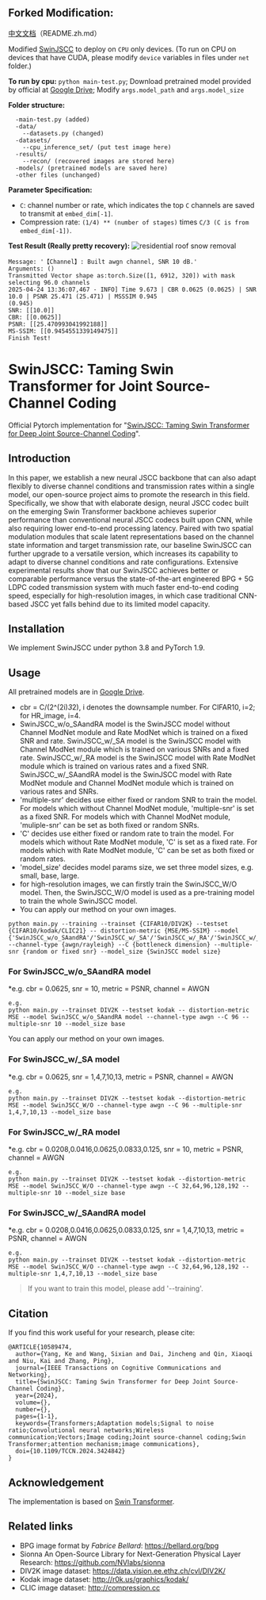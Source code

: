 ## Forked Modification:
[中文文档](README.zh.md)（README.zh.md）

Modified [SwinJSCC](https://github.com/semcomm/SwinJSCC) to deploy on ```CPU``` only devices. (To run on CPU on devices that have CUDA, please modify ```device``` variables in files under ```net``` folder.)

<b>To run by cpu:</b> ```python main-test.py```; Download pretrained model provided by official at [Google Drive](https://drive.google.com/drive/folders/1_EouRY4yYvMCtamX2ReBzEd5YBQbyesc?usp=sharing); Modify ```args.model_path``` and ```args.model_size```

<b>Folder structure:</b>
```
  -main-test.py (added)
  -data/
    --datasets.py (changed)
  -datasets/
    --cpu_inference_set/ (put test image here)
  -results/
    --recon/ (recovered images are stored here)
  -models/ (pretrained models are saved here)
  -other files (unchanged)
```

<b>Parameter Specification:</b> 
- ```C```: channel number or rate, which indicates the top ```C``` channels are saved to transmit at ```embed_dim[-1]```.
- Compression rate: ```(1/4) ** (number of stages)``` times ```C/3 (C is from embed_dim[-1])```.

<b>Test Result (Really pretty recovery):</b>
![residential roof snow removal](https://github.com/user-attachments/assets/ae42ebfa-95bc-4320-8c50-d6cbbda92b8f)
```
Message: '【Channel】: Built awgn channel, SNR 10 dB.'
Arguments: ()
Transmitted Vector shape as:torch.Size([1, 6912, 320]) with mask selecting 96.0 channels
2025-04-24 13:36:07,467 - INFO] Time 9.673 | CBR 0.0625 (0.0625) | SNR 10.0 | PSNR 25.471 (25.471) | MSSSIM 0.945 
(0.945)
SNR: [[10.0]]
CBR: [[0.0625]]
PSNR: [[25.470993041992188]]
MS-SSIM: [[0.9454551339149475]]
Finish Test!
```


# SwinJSCC: Taming Swin Transformer for Joint Source-Channel Coding

Official Pytorch implementation for "[SwinJSCC: Taming Swin Transformer for Deep Joint Source-Channel Coding](https://arxiv.org/abs/2308.09361)".

## Introduction

In this paper, we establish a new neural JSCC backbone that can also adapt flexibly to diverse channel conditions and transmission rates within a single model, our open-source project aims to promote the research in this field. Specifically, we show that with elaborate design, neural JSCC codec built on the emerging Swin Transformer backbone achieves superior performance than conventional neural JSCC codecs built upon CNN, while also requiring lower end-to-end processing latency. Paired with two spatial modulation modules that scale latent representations based on the channel state information and target transmission rate, our baseline SwinJSCC can further upgrade to a versatile version, which increases its capability to adapt to diverse channel conditions and rate configurations. Extensive experimental results show that our SwinJSCC achieves better or comparable performance versus the state-of-the-art engineered BPG + 5G LDPC coded transmission system with much faster end-to-end coding speed, especially for high-resolution images, in which case traditional CNN-based JSCC yet falls behind due to its limited model capacity. 

## Installation
We implement SwinJSCC under python 3.8 and PyTorch 1.9. 


## Usage

All pretrained models are in [Google Drive](https://drive.google.com/drive/folders/1_EouRY4yYvMCtamX2ReBzEd5YBQbyesc?usp=sharing).

* cbr = C/(2^(2i)*3*2), i denotes the downsample number. For CIFAR10, i=2; for HR_image, i=4.
* SwinJSCC_w/o_SAandRA model is the SwinJSCC model without Channel ModNet module and Rate ModNet which is trained on a fixed SNR  and rate. SwinJSCC_w/_SA model is the SwinJSCC model with Channel ModNet module which is trained on various SNRs and a fixed rate. SwinJSCC_w/_RA model is the SwinJSCC model with Rate ModNet module which is trained on various rates and a fixed SNR. SwinJSCC_w/_SAandRA model is the SwinJSCC model with Rate ModNet module and Channel ModNet module which is trained on various rates and SNRs.
* 'multiple-snr' decides use either fixed or random SNR to train the model. For models which without Channel ModNet module, 'multiple-snr' is set as a fixed SNR. For models which with Channel ModNet module, 'muliple-snr' can be set as both fixed or random SNRs.
* 'C' decides use either fixed or random rate to train the model. For models which without Rate ModNet module, 'C' is set as a fixed rate. For models which with Rate ModNet module, 'C' can be set as both fixed or random rates.
* 'model_size' decides model params size, we set three model sizes, e.g. small, base, large.
* for high-resolution images, we can firstly train the SwinJSCC_W/O model. Then, the SwinJSCC_W/O model is used as a pre-training model to train the whole SwinJSCC model.
* You can apply our method on your own images.
```
python main.py --training --trainset {CIFAR10/DIV2K} --testset {CIFAR10/kodak/CLIC21} -- distortion-metric {MSE/MS-SSIM} --model {'SwinJSCC_w/o_SAandRA'/'SwinJSCC_w/_SA'/'SwinJSCC_w/_RA'/'SwinJSCC_w/_SAandRA'} --channel-type {awgn/rayleigh} --C {bottleneck dimension} --multiple-snr {random or fixed snr} --model_size {SwinJSCC model size}
```

### For SwinJSCC_w/o_SAandRA model 

*e.g. cbr = 0.0625, snr = 10, metric = PSNR, channel = AWGN

```
e.g.
python main.py --trainset DIV2K --testset kodak -- distortion-metric MSE --model SwinJSCC_w/o_SAandRA model --channel-type awgn --C 96 -- multiple-snr 10 --model_size base
```

You can apply our method on your own images.

### For SwinJSCC_w/_SA model 

*e.g. cbr = 0.0625, snr = 1,4,7,10,13, metric = PSNR, channel = AWGN

```
e.g.
python main.py --trainset DIV2K --testset kodak --distortion-metric MSE --model SwinJSCC_W/O --channel-type awgn --C 96 --multiple-snr 1,4,7,10,13 --model_size base
```
### For SwinJSCC_w/_RA model 
*e.g. cbr = 0.0208,0.0416,0.0625,0.0833,0.125, snr = 10, metric = PSNR, channel = AWGN

```
e.g.
python main.py --trainset DIV2K --testset kodak --distortion-metric MSE --model SwinJSCC_W/O --channel-type awgn --C 32,64,96,128,192 --multiple-snr 10 --model_size base
```

### For SwinJSCC_w/_SAandRA model 
*e.g. cbr = 0.0208,0.0416,0.0625,0.0833,0.125, snr = 1,4,7,10,13, metric = PSNR, channel = AWGN

```
e.g.
python main.py --trainset DIV2K --testset kodak --distortion-metric MSE --model SwinJSCC_W/O --channel-type awgn --C 32,64,96,128,192 --multiple-snr 1,4,7,10,13 --model_size base
```

>If you want to train this model, please add '--training'. 


## Citation

If you find this work useful for your research, please cite:

```
@ARTICLE{10589474,
  author={Yang, Ke and Wang, Sixian and Dai, Jincheng and Qin, Xiaoqi and Niu, Kai and Zhang, Ping},
  journal={IEEE Transactions on Cognitive Communications and Networking}, 
  title={SwinJSCC: Taming Swin Transformer for Deep Joint Source-Channel Coding}, 
  year={2024},
  volume={},
  number={},
  pages={1-1},
  keywords={Transformers;Adaptation models;Signal to noise ratio;Convolutional neural networks;Wireless communication;Vectors;Image coding;Joint source-channel coding;Swin Transformer;attention mechanism;image communications},
  doi={10.1109/TCCN.2024.3424842}
}
```

## Acknowledgement
The implementation is based on [Swin Transformer](https://github.com/microsoft/Swin-Transformer).

## Related links
* BPG image format by _Fabrice Bellard_: https://bellard.org/bpg
* Sionna An Open-Source Library for Next-Generation Physical Layer Research: https://github.com/NVlabs/sionna
* DIV2K image dataset: https://data.vision.ee.ethz.ch/cvl/DIV2K/
* Kodak image dataset: http://r0k.us/graphics/kodak/
* CLIC image dataset:  http://compression.cc
